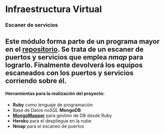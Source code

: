 Infraestructura Virtual
====

### Escaner de servicios
Este módulo forma parte de un programa mayor en el [repositorio](https://github.com/LazyHackerOrg/LazyHacker). Se trata de un __escaner de puertos y servicios__ que emplea *nmap* para lograrlo. Finalmente devolverá los equipos escaneados con los puertos y servicios corriendo sobre él.
---

#### Herramientas para la realización del proyecto:

* **Ruby** como lenguaje de programación
* Base de Datos *noSQL* **MongoDB**
* **[MongoMapper](http://mongomapper.com/)** para gestión de DB desde Ruby
* **Heroku** para el despliegue en la nube
* **Nmap** para el escaneo de puertos